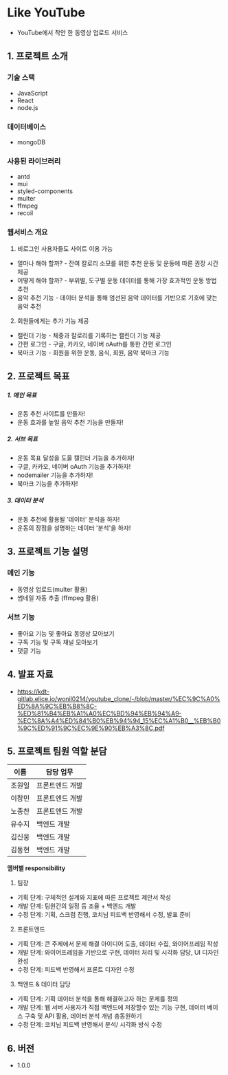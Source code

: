 
# Like YouTube
- YouTube에서 착안 한 동영상 업로드 서비스


## 1. 프로젝트 소개

### 기술 스택
  - JavaScript
  - React
  - node.js

### 데이터베이스
  - mongoDB

### 사용된 라이브러리
  - antd
  - mui
  - styled-components
  - multer
  - ffmpeg
  - recoil

### 웹서비스 개요
1. 비로그인 사용자들도 사이트 이용 가능
* 얼마나 해야 할까? - 잔여 칼로리 소모를 위한 추천 운동 및 운동에 따른 권장 시간 제공
* 어떻게 해야 할까? - 부위별, 도구별 운동 데이터를 통해 가장 효과적인 운동 방법 추천
* 음악 추천 기능 - 데이터 분석을 통해 엄선된 음악 데이터를 기반으로 기호에 맞는 음악 추천

2. 회원들에게는 추가 기능 제공
* 캘린더 기능 - 체중과 칼로리를 기록하는 캘린더 기능 제공
* 간편 로그인 - 구글, 카카오, 네이버 oAuth를 통한  간편 로그인
* 북마크 기능 - 회원을 위한 운동, 음식, 회원, 음악 북마크 기능


## 2. 프로젝트 목표
##### 1. 메인 목표
* 운동 추천 사이트를 만들자!
* 운동 효과를 높일 음악 추천 기능을 만들자!

##### 2. 서브 목표
* 운동 목표 달성을 도울 캘린더 기능을 추가하자!
* 구글, 카카오, 네이버 oAuth 기능을 추가하자!
* nodemailer 기능을 추가하자!
* 북마크 기능을 추가하자!

##### 3. 데이터 분석
* 운동 추천에 활용될 '데이터' 분석을 하자!
* 운동의 장점을 설명하는 데이터 '분석'을 하자!


## 3. 프로젝트 기능 설명

  ### 메인 기능 
  - 동영상 업로드(multer 활용)
  - 썸네일 자동 추출 (ffmpeg 활용)

  ### 서브 기능
  - 좋아요 기능 및 좋아요 동영상 모아보기
  - 구독 기능 및 구독 채널 모아보기
  - 댓글 기능


## 4. 발표 자료
  - https://kdt-gitlab.elice.io/wonil0214/youtube_clone/-/blob/master/%EC%9C%A0%ED%8A%9C%EB%B8%8C-%ED%81%B4%EB%A1%A0%EC%BD%94%EB%94%A9-%EC%8A%A4%ED%84%B0%EB%94%94_15%EC%A1%B0__%EB%B0%9C%ED%91%9C%EC%9E%90%EB%A3%8C.pdf



## 5. 프로젝트 팀원 역할 분담
| 이름 | 담당 업무 |
| ------ | ------ |
| 조원일 | 프론트엔드 개발 | 팀장
| 이창민 | 프론트엔드 개발 |
| 노종찬 | 프론트엔드 개발 |
| 유수지 | 백엔드 개발 |
| 김신웅 | 백엔드 개발 |
| 김동현 | 백엔드 개발 |


**멤버별 responsibility**

1. 팀장 

- 기획 단계: 구체적인 설계와 지표에 따른 프로젝트 제안서 작성
- 개발 단계: 팀원간의 일정 등 조율 + 백엔드 개발
- 수정 단계: 기획, 스크럼 진행, 코치님 피드백 반영해서 수정, 발표 준비

2. 프론트엔드 

- 기획 단계: 큰 주제에서 문제 해결 아이디어 도출, 데이터 수집, 와이어프레임 작성
- 개발 단계: 와이어프레임을 기반으로 구현, 데이터 처리 및 시각화 담당, UI 디자인 완성
- 수정 단계: 피드백 반영해서 프론트 디자인 수정

 3. 백엔드 & 데이터 담당  

- 기획 단계: 기획 데이터 분석을 통해 해결하고자 하는 문제를 정의
- 개발 단계: 웹 서버 사용자가 직접 백엔드에 저장할수 있는 기능 구현, 데이터 베이스 구축 및 API 활용, 데이터 분석 개념 총동원하기
- 수정 단계: 코치님 피드백 반영해서 분석/ 시각화 방식 수정

## 6. 버전
  - 1.0.0

